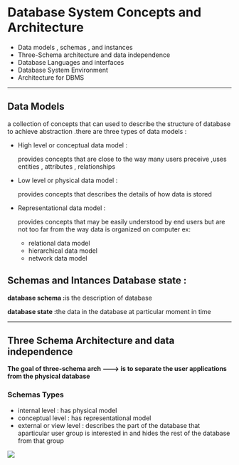 <h1>Database System Concepts 
and Architecture</h1>
<ul>
  <li>
    Data models , schemas , and instances
  </li>
   <li>
    Three-Schema architecture and data independence
  </li>
  <li>Database Languages and interfaces</li>
  <li>Database System Environment</li>
  <li>Architecture for DBMS</li>
</ul>
<hr>
<h2>Data Models</h2>
<p>a collection of concepts that can used to describe the structure of database to achieve abstraction .there are three types of data models :</p>
<ul>
  <li>High level or conceptual data model :
  <p>provides concepts that are close to the way many users preceive ,uses entities , attributes , relationships</p></li>
    <li>Low level or physical data model :
  <p>provides concepts that describes the details of how data is stored</p></li>
    <li>Representational data model :
  <p>provides concepts that may be easily understood by end users but are not too far from the way data is organized on computer ex:
   <ul>
      <li>relational data model</li>
      <li>hierarchical data model</li>
      <li>network data model</li>
   </ul>
     
    
  </p></li>
      
</ul>
<h2>Schemas and Intances Database state :</h2>
<p> <b>database schema :</b>is the description of database</p>
<p> <b>database state :</b>the data in the database at particular moment in time</p>
<hr>
<h2>Three Schema Architecture and data independence</h2>
<p><b>The goal of three-schema arch --->  is to separate the user applications from the physical database</b></p>
<h3>Schemas Types</h3>
<ul>
  <li>internal level : has physical model</li>
  <li>conceptual level : has representational model</li>
  <li>external or view level : describes the part of the database that aparticular user group is interested in and hides the rest of the database from that group  </li>
</ul>
<img src="https://github.com/user-attachments/assets/5289416f-3477-4134-ac45-add5a3c26c3b">

